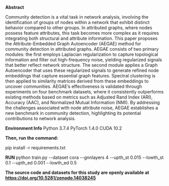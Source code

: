 **Abstract**

Community detection is a vital task in network analysis, involving the identification of groups of nodes within a network that exhibit distinct behavior compared to other groups. In attributed graphs, where nodes possess feature attributes, this task becomes more complex as it requires integrating both structural and attribute information. This paper proposes the Attribute-Embedded Graph Autoencoder (AEGAE) method for community detection in attributed graphs. AEGAE consists of two primary modules: the first employs Laplacian regularization to capture topological information and filter out high-frequency noise, yielding regularized signals that better reflect network structure. The second module applies a Graph Autoencoder that uses these regularized signals to generate refined node embeddings that capture essential graph features. Spectral clustering is then applied to similarity matrices derived from these embeddings to uncover communities. AEGAE’s effectiveness is validated through experiments on four benchmark datasets, where it consistently outperforms existing methods based on metrics such as Adjusted Rand Index (ARI), Accuracy (AAC), and Normalized Mutual Information (NMI). By addressing the challenges associated with node attribute noise, AEGAE establishes a new benchmark in community detection, highlighting its potential contributions to network analysis. 

**Environment Info**
Python 3.7.4
PyTorch 1.4.0
CUDA 10.2

**Then, run the command:**

pip install -r requirements.txt

**RUN**
python train.py --dataset cora --gnnlayers 4 --upth_st 0.015 --lowth_st 0.1 --upth_ed 0.001 --lowth_ed 0.5

**The source code and datasets for this study are openly available at **https://doi.org/10.5281/zenodo.14038245****
